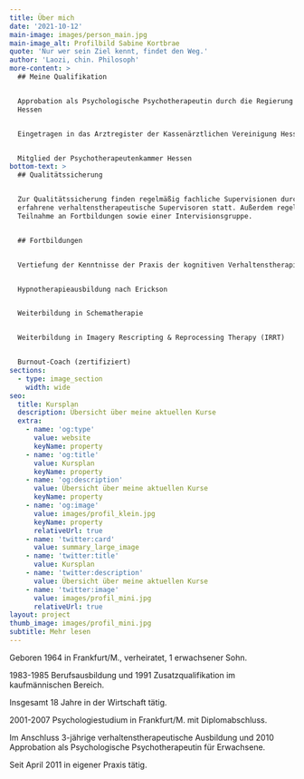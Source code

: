 ```yaml
---
title: Über mich
date: '2021-10-12'
main-image: images/person_main.jpg
main-image_alt: Profilbild Sabine Kortbrae
quote: 'Nur wer sein Ziel kennt, findet den Weg.'
author: 'Laozi, chin. Philosoph'
more-content: >
  ## Meine Qualifikation


  Approbation als Psychologische Psychotherapeutin durch die Regierung von
  Hessen


  Eingetragen in das Arztregister der Kassenärztlichen Vereinigung Hessen


  Mitglied der Psychotherapeutenkammer Hessen
bottom-text: >
  ## Qualitätssicherung


  Zur Qualitätssicherung finden regelmäßig fachliche Supervisionen durch
  erfahrene verhaltenstherapeutische Supervisoren statt. Außerdem regelmäßige
  Teilnahme an Fortbildungen sowie einer Intervisionsgruppe.


  ## Fortbildungen


  Vertiefung der Kenntnisse der Praxis der kognitiven Verhaltenstherapie


  Hypnotherapieausbildung nach Erickson


  Weiterbildung in Schematherapie


  Weiterbildung in Imagery Rescripting & Reprocessing Therapy (IRRT)


  Burnout-Coach (zertifiziert)
sections:
  - type: image_section
    width: wide
seo:
  title: Kursplan
  description: Übersicht über meine aktuellen Kurse
  extra:
    - name: 'og:type'
      value: website
      keyName: property
    - name: 'og:title'
      value: Kursplan
      keyName: property
    - name: 'og:description'
      value: Übersicht über meine aktuellen Kurse
      keyName: property
    - name: 'og:image'
      value: images/profil_klein.jpg
      keyName: property
      relativeUrl: true
    - name: 'twitter:card'
      value: summary_large_image
    - name: 'twitter:title'
      value: Kursplan
    - name: 'twitter:description'
      value: Übersicht über meine aktuellen Kurse
    - name: 'twitter:image'
      value: images/profil_mini.jpg
      relativeUrl: true
layout: project
thumb_image: images/profil_mini.jpg
subtitle: Mehr lesen
---
```

Geboren 1964 in Frankfurt/M., verheiratet, 1 erwachsener Sohn.

1983-1985 Berufsausbildung und 1991 Zusatzqualifikation im kaufmännischen Bereich.

Insgesamt 18 Jahre in der Wirtschaft tätig.

2001-2007 Psychologiestudium in Frankfurt/M. mit Diplomabschluss.

Im Anschluss 3-jährige verhaltenstherapeutische Ausbildung und 2010 Approbation als Psychologische Psychotherapeutin für Erwachsene.

Seit April 2011 in eigener Praxis tätig.
